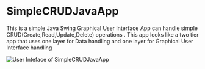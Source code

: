 # SimpleCRUDJavaApp

This is a simple Java Swing Graphical User Interface App can handle simple CRUD(Create,Read,Update,Delete) operations  .
This app looks like a two tier app that uses one layer for Data handling and one layer for Graphical User Interface handling

![User Inteface of SimpleCRUDJavaApp](https://github.com/kaviranga/SimpleCRUDJavaApp/tree/master/img/User_interface.png)